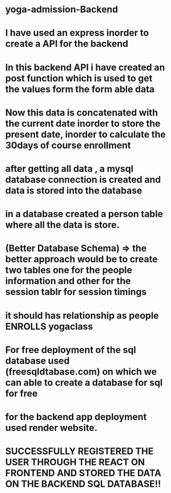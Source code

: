 # yoga-admission-Backend

# I have used an express inorder to create a API for the backend

# In this backend API i have created an post function which is used to get the values form the form able data

# Now this data is concatenated with the current date inorder to store the present date, inorder to calculate the 30days of course enrollment

# after getting all data , a mysql database connection is created and data is stored into the database

# in a database created a person table where all the data is store.


# (Better Database Schema) => the better approach would be to create two tables one for the people information and other for the session tablr for session timings
# it should has relationship as  people ENROLLS yogaclass

# For free deployment of the sql database used  (freesqldtabase.com) on which we can able to create a database for sql for free

# for the backend app deployment used render website.

# SUCCESSFULLY REGISTERED THE USER THROUGH THE REACT ON FRONTEND AND STORED THE DATA ON THE BACKEND SQL DATABASE!!

